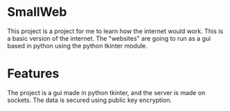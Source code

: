 # SmallWeb
This project is a project for me to learn how the internet would work. This is a basic version of the internet. The "websites" are going to run as a gui based in python using the python tkinter module.

# Features
The project is a gui made in python tkinter, and the server is made on sockets. The data is secured using public key encryption.
